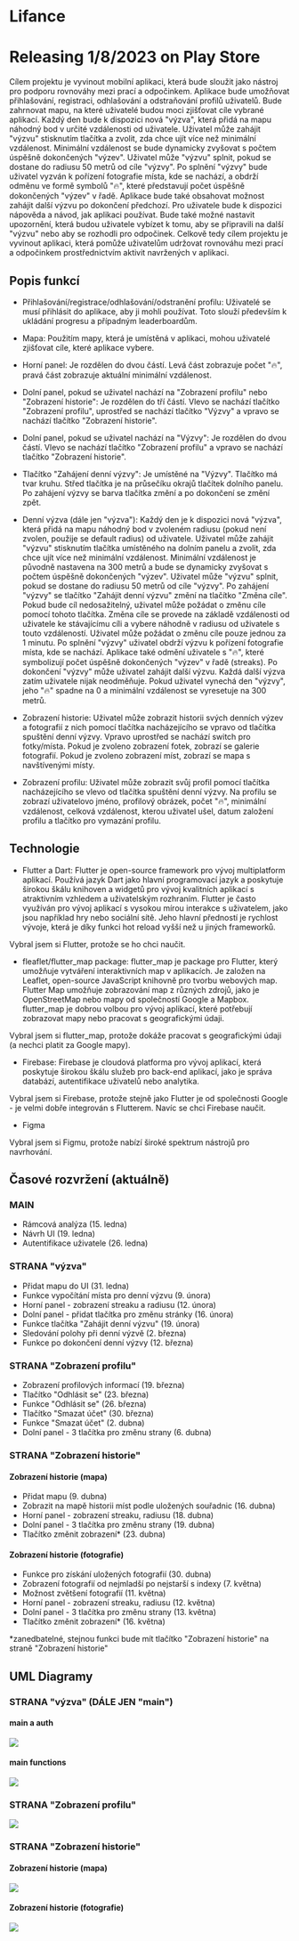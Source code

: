 
# Lifance

# Releasing 1/8/2023 on Play Store

Cílem projektu je vyvinout mobilní aplikaci, která bude sloužit jako nástroj pro podporu rovnováhy mezi prací a odpočinkem. Aplikace bude umožňovat přihlašování, registraci, odhlašování a odstraňování profilů uživatelů. Bude zahrnovat mapu, na které uživatelé budou moci zjišťovat cíle vybrané aplikací. Každý den bude k dispozici nová "výzva", která přidá na mapu náhodný bod v určité vzdálenosti od uživatele. Uživatel může zahájit "výzvu" stisknutím tlačítka a zvolit, zda chce ujít více než minimální vzdálenost. Minimální vzdálenost se bude dynamicky zvyšovat s počtem úspěšně dokončených "výzev". Uživatel může "výzvu" splnit, pokud se dostane do radiusu 50 metrů od cíle "výzvy". Po splnění "výzvy" bude uživatel vyzván k pořízení fotografie místa, kde se nachází, a obdrží odměnu ve formě symbolů "🔥", které představují počet úspěšně dokončených "výzev" v řadě. Aplikace bude také obsahovat možnost zahájit další výzvu po dokončení předchozí. Pro uživatele bude k dispozici nápověda a návod, jak aplikaci používat. Bude také možné nastavit upozornění, která budou uživatele vybízet k tomu, aby se připravili na další "výzvu" nebo aby se rozhodli pro odpočinek. Celkově tedy cílem projektu je vyvinout aplikaci, která pomůže uživatelům udržovat rovnováhu mezi prací a odpočinkem prostřednictvím aktivit navržených v aplikaci.

## Popis funkcí

- Přihlašování/registrace/odhlašování/odstranění profilu: Uživatelé se musí přihlásit do aplikace, aby ji mohli používat. Toto slouží především k ukládání progresu a případným leaderboardům.

- Mapa: Použitím mapy, která je umístěná v aplikaci, mohou uživatelé zjišťovat cíle, které aplikace vybere.

- Horní panel: Je rozdělen do dvou částí. Levá část zobrazuje počet "🔥", pravá část zobrazuje aktuální minimální vzdálenost.

- Dolní panel, pokud se uživatel nachází na "Zobrazení profilu" nebo "Zobrazení historie": Je rozdělen do tří částí. Vlevo se nachází tlačítko "Zobrazení profilu", uprostřed se nachází tlačítko "Výzvy" a vpravo se nachází tlačítko "Zobrazení historie".

- Dolní panel, pokud se uživatel nachází na "Výzvy": Je rozdělen do dvou částí. Vlevo se nachází tlačítko "Zobrazení profilu" a vpravo se nachází tlačítko "Zobrazení historie".

- Tlačítko "Zahájení denní výzvy": Je umístěné na "Výzvy". Tlačítko má tvar kruhu. Střed tlačítka je na průsečíku okrajů tlačítek dolního panelu. Po zahájení výzvy se barva tlačítka změní a po dokončení se změní zpět.

- Denní výzva (dále jen "výzva"): Každý den je k dispozici nová "výzva", která přidá na mapu náhodný bod v zvoleném radiusu (pokud není zvolen, použije se default radius) od uživatele. Uživatel může zahájit "výzvu" stisknutím tlačítka umístěného na dolním panelu a zvolit, zda chce ujít více než minimální vzdálenost. Minimální vzdálenost je původně nastavena na 300 metrů a bude se dynamicky zvyšovat s počtem úspěšně dokončených "výzev". Uživatel může "výzvu" splnit, pokud se dostane do radiusu 50 metrů od cíle "výzvy". Po zahájení "výzvy" se tlačítko "Zahájit denní výzvu" změní na tlačítko "Změna cíle". Pokud bude cíl nedosažitelný, uživatel může požádat o změnu cíle pomocí tohoto tlačítka. Změna cíle se provede na základě vzdálenosti od uživatele ke stávajícímu cíli a vybere náhodně v radiusu od uživatele s touto vzdáleností. Uživatel může požádat o změnu cíle pouze jednou za 1 minutu. Po splnění "výzvy" uživatel obdrží výzvu k pořízení fotografie místa, kde se nachází. Aplikace také odmění uživatele s "🔥", které symbolizují počet úspěšně dokončených "výzev" v řadě (streaks). Po dokončení "výzvy" může uživatel zahájit další výzvu. Každá další výzva zatím uživatele nijak neodměňuje. Pokud uživatel vynechá den "výzvy", jeho "🔥" spadne na 0 a minimální vzdálenost se vyresetuje na 300 metrů.

- Zobrazení historie: Uživatel může zobrazit historii svých denních výzev a fotografií z nich pomocí tlačítka nacházejícího se vpravo od tlačítka spuštění denní výzvy. Vpravo uprostřed se nachází switch pro fotky/místa. Pokud je zvoleno zobrazení fotek, zobrazí se galerie fotografií. Pokud je zvoleno zobrazení míst, zobrazí se mapa s navštívenými místy.

- Zobrazení profilu: Uživatel může zobrazit svůj profil pomocí tlačítka nacházejícího se vlevo od tlačítka spuštění denní výzvy. Na profilu se zobrazí uživatelovo jméno, profilový obrázek, počet "🔥", minimální vzdálenost, celková vzdálenost, kterou uživatel ušel, datum založení profilu a tlačítko pro vymazání profilu.

## Technologie

- Flutter a Dart: Flutter je open-source framework pro vývoj multiplatform aplikací. Používá jazyk Dart jako hlavní programovací jazyk a poskytuje širokou škálu knihoven a widgetů pro vývoj kvalitních aplikací s atraktivním vzhledem a uživatelským rozhraním. Flutter je často využíván pro vývoj aplikací s vysokou mírou interakce s uživatelem, jako jsou například hry nebo sociální sítě. Jeho hlavní předností je rychlost vývoje, která je díky funkci hot reload vyšší než u jiných frameworků.

Vybral jsem si Flutter, protože se ho chci naučit.

- fleaflet/flutter_map package: flutter_map je package pro Flutter, který umožňuje vytváření interaktivních map v aplikacích. Je založen na Leaflet, open-source JavaScript knihovně pro tvorbu webových map. Flutter Map umožňuje zobrazování map z různých zdrojů, jako je OpenStreetMap nebo mapy od společností Google a Mapbox. flutter_map je dobrou volbou pro vývoj aplikací, které potřebují zobrazovat mapy nebo pracovat s geografickými údaji.

Vybral jsem si flutter_map, protože dokáže pracovat s geografickými údaji (a nechci platit za Google mapy).

- Firebase: Firebase je cloudová platforma pro vývoj aplikací, která poskytuje širokou škálu služeb pro back-end aplikací, jako je správa databází, autentifikace uživatelů nebo analytika. 

Vybral jsem si Firebase, protože stejně jako Flutter je od společnosti Google - je velmi dobře integrován s Flutterem. Navíc se chci Firebase naučit.

- Figma

Vybral jsem si Figmu, protože nabízí široké spektrum nástrojů pro navrhování.

## Časové rozvržení (aktuálně)

### MAIN
- Rámcová analýza (15. ledna)
- Návrh UI (19. ledna)
- Autentifikace uživatele (26. ledna)

### STRANA "výzva"
- Přidat mapu do UI (31. ledna)
- Funkce vypočítání místa pro denní výzvu (9. února)
- Horní panel - zobrazení streaku a radiusu (12. února)
- Dolní panel - přidat tlačítka pro změnu stránky (16. února)
- Funkce tlačítka "Zahájit denní výzvu" (19. února)
- Sledování polohy při denní výzvě (2. března)
- Funkce po dokončení denní výzvy (12. března)

### STRANA "Zobrazení profilu"
- Zobrazení profilových informací (19. března)
- Tlačítko "Odhlásit se" (23. března)
- Funkce "Odhlásit se" (26. března)
- Tlačítko "Smazat účet" (30. března)
- Funkce "Smazat účet" (2. dubna)
- Dolní panel - 3 tlačítka pro změnu strany (6. dubna)

### STRANA "Zobrazení historie"

#### Zobrazení historie (mapa)
- Přidat mapu (9. dubna)
- Zobrazit na mapě historii míst podle uložených souřadnic (16. dubna)
- Horní panel - zobrazení streaku, radiusu (18. dubna)
- Dolní panel - 3 tlačítka pro změnu strany (19. dubna)
- Tlačítko změnit zobrazení* (23. dubna)

#### Zobrazení historie (fotografie)
- Funkce pro získání uložených fotografií (30. dubna)
- Zobrazení fotografií od nejmladší po nejstarší s indexy (7. května)
- Možnost zvětšení fotografií (11. května)
- Horní panel - zobrazení streaku, radiusu (12. května)
- Dolní panel - 3 tlačítka pro změnu strany (13. května)
- Tlačítko změnit zobrazení* (16. května)

*zanedbatelné, stejnou funkci bude mít tlačítko "Zobrazení historie" na straně "Zobrazení historie"

## UML Diagramy

### STRANA "výzva" (DÁLE JEN "main")

#### main a auth

[![](https://github.com/zephxyz/tg-project/blob/main/img/mainauth.drawio.png?raw=true)](https://github.com/zephxyz/tg-project/blob/main/img/mainauth.drawio.png?raw=true)

#### main functions

[![](https://github.com/zephxyz/tg-project/blob/main/img/final%20main%20func.drawio.png?raw=true)](https://github.com/zephxyz/tg-project/blob/main/img/final%20main%20func.drawio.png?raw=true)

### STRANA "Zobrazení profilu"

[![](https://github.com/zephxyz/tg-project/blob/main/img/final%20Zobrazeni%20profilu.drawio.png?raw=true)](https://github.com/zephxyz/tg-project/blob/main/img/final%20Zobrazeni%20profilu.drawio.png?raw=true)

### STRANA "Zobrazení historie"

#### Zobrazení historie (mapa)

[![](https://github.com/zephxyz/tg-project/blob/main/img/final%20Zobrazeni%20historie.drawio.png?raw=true)](https://github.com/zephxyz/tg-project/blob/main/img/final%20Zobrazeni%20historie.drawio.png?raw=true)

#### Zobrazení historie (fotografie)

[![](https://github.com/zephxyz/tg-project/blob/main/img/final%20Zobrazeni%20historie%20photo.drawio.png?raw=true)](https://github.com/zephxyz/tg-project/blob/main/img/final%20Zobrazeni%20historie%20photo.drawio.png?raw=true)

